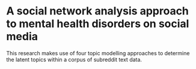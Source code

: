 # A social network analysis approach to mental health disorders on social media

This research makes use of four topic modelling approaches to determine the latent topics within a corpus of subreddit text data.
